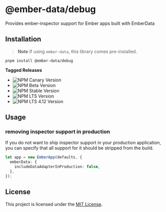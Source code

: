 # @ember-data/debug

Provides ember-inspector support for Ember apps built with EmberData
## Installation

> **Note**
> If using `ember-data`, this library comes pre-installed.

```
pnpm install @ember-data/debug
```

**Tagged Releases**

- ![NPM Canary Version](https://img.shields.io/npm/v/%40ember-data/debug/canary?label=%40canary&color=FFBF00)
- ![NPM Beta Version](https://img.shields.io/npm/v/%40ember-data/debug/beta?label=%40beta&color=ff00ff)
- ![NPM Stable Version](https://img.shields.io/npm/v/%40ember-data/debug/latest?label=%40latest&color=90EE90)
- ![NPM LTS Version](https://img.shields.io/npm/v/%40ember-data/debug/lts?label=%40lts&color=0096FF)
- ![NPM LTS 4.12 Version](https://img.shields.io/npm/v/%40ember-data/debug/lts-4-12?label=%40lts-4-12&color=bbbbbb)



## Usage

### removing inspector support in production

If you do not want to ship inspector support in your production application, you can specify
that all support for it should be stripped from the build.

```ts
let app = new EmberApp(defaults, {
  emberData: {
    includeDataAdapterInProduction: false,
  },
});
```

## License

This project is licensed under the [MIT License](LICENSE.md).
